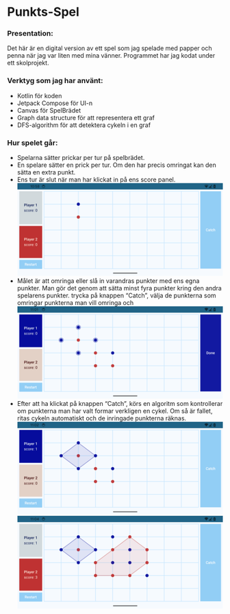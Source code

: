 # Punkts-Spel

### Presentation: 
Det här är en digital version av ett spel som jag spelade med papper och penna när jag var liten med mina vänner. 
Programmet har jag kodat under ett skolprojekt.

### Verktyg som jag har använt:
- Kotlin för koden
- Jetpack Compose för UI-n
- Canvas för SpelBrädet
- Graph data structure för att representera ett graf
- DFS-algorithm för att detektera cykeln i en graf

### Hur spelet går:
- Spelarna sätter prickar per tur på spelbrädet.
- En spelare sätter en prick per tur. Om den har precis omringat kan den sätta en extra punkt.
- Ens tur är slut när man har klickat in på ens score panel.</br>
![Punkt sättning.](assets/main-screen-with-two-dots.png)
- Målet är att omringa eller slå in varandras punkter med ens egna punkter. 
  Man gör det genom att sätta  minst fyra punkter kring den andra spelarens punkter. 
  trycka på knappen “Catch”, välja de punkterna som omringar punkterna man vill omringa och </br>
![Catching](assets/about-to-catch.png)
- Efter att ha klickat på knappen “Catch”, körs en algoritm som kontrollerar om punkterna man har valt formar verkligen en cykel.
  Om så är fallet, ritas cykeln automatiskt och de inringade punkterna räknas.</br>
 ![Done Catching 1](assets/has-caught.png)
 ![Done Catching 2](assets/multi-dots-caught.png)

